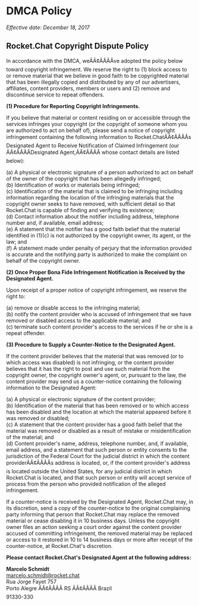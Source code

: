 # DMCA Policy

_Effective date: December 18, 2017_

## Rocket.Chat Copyright Dispute Policy

In accordance with the DMCA, weÃÂ¢ÃÂÃÂve adopted the policy below toward copyright infringement. We reserve the right to \(1\) block access to or remove material that we believe in good faith to be copyrighted material that has been illegally copied and distributed by any of our advertisers, affiliates, content providers, members or users and \(2\) remove and discontinue service to repeat offenders.

**\(1\) Procedure for Reporting Copyright Infringements.**

If you believe that material or content residing on or accessible through the services infringes your copyright \(or the copyright of someone whom you are authorized to act on behalf of\), please send a notice of copyright infringement containing the following information to Rocket.ChatÃÂ¢ÃÂÃÂs Designated Agent to Receive Notification of Claimed Infringement \(our ÃÂ¢ÃÂÃÂDesignated Agent,ÃÂ¢ÃÂÃÂ whose contact details are listed below\):

\(a\) A physical or electronic signature of a person authorized to act on behalf of the owner of the copyright that has been allegedly infringed;  
 \(b\) Identification of works or materials being infringed;  
 \(c\) Identification of the material that is claimed to be infringing including information regarding the location of the infringing materials that the copyright owner seeks to have removed, with sufficient detail so that Rocket.Chat is capable of finding and verifying its existence;  
 \(d\) Contact information about the notifier including address, telephone number and, if available, email address;  
 \(e\) A statement that the notifier has a good faith belief that the material identified in \(1\)\(c\) is not authorized by the copyright owner, its agent, or the law; and  
 \(f\) A statement made under penalty of perjury that the information provided is accurate and the notifying party is authorized to make the complaint on behalf of the copyright owner.

**\(2\) Once Proper Bona Fide Infringement Notification is Received by the Designated Agent.**

Upon receipt of a proper notice of copyright infringement, we reserve the right to:

\(a\) remove or disable access to the infringing material;  
 \(b\) notify the content provider who is accused of infringement that we have removed or disabled access to the applicable material; and  
 \(c\) terminate such content provider's access to the services if he or she is a repeat offender.

**\(3\) Procedure to Supply a Counter-Notice to the Designated Agent.**

If the content provider believes that the material that was removed \(or to which access was disabled\) is not infringing, or the content provider believes that it has the right to post and use such material from the copyright owner, the copyright owner's agent, or, pursuant to the law, the content provider may send us a counter-notice containing the following information to the Designated Agent:

\(a\) A physical or electronic signature of the content provider;  
 \(b\) Identification of the material that has been removed or to which access has been disabled and the location at which the material appeared before it was removed or disabled;  
 \(c\) A statement that the content provider has a good faith belief that the material was removed or disabled as a result of mistake or misidentification of the material; and  
 \(d\) Content provider's name, address, telephone number, and, if available, email address, and a statement that such person or entity consents to the jurisdiction of the Federal Court for the judicial district in which the content providerÃÂ¢ÃÂÃÂs address is located, or, if the content provider's address is located outside the United States, for any judicial district in which Rocket.Chat is located, and that such person or entity will accept service of process from the person who provided notification of the alleged infringement.

If a counter-notice is received by the Designated Agent, Rocket.Chat may, in its discretion, send a copy of the counter-notice to the original complaining party informing that person that Rocket.Chat may replace the removed material or cease disabling it in 10 business days. Unless the copyright owner files an action seeking a court order against the content provider accused of committing infringement, the removed material may be replaced or access to it restored in 10 to 14 business days or more after receipt of the counter-notice, at Rocket.Chat's discretion.

**Please contact Rocket.Chat's Designated Agent at the following address:**

**Marcelo Schmidt**  
 marcelo.schmidt@rocket.chat  
 Rua Jorge Fayet 757  
 Porto Alegre ÃÂ¢ÃÂÃÂ RS ÃÂ¢ÃÂÃÂ Brazil  
 91330-330

